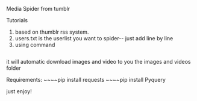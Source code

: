 Media Spider from tumblr 

Tutorials

1. based on thumblr rss system.
2. users.txt is the userlist you want to spider-- just add line by line
3. using command
    ~~~~python tumblr_spider.py 

it will automatic download images and video to you the images and videos folder


Requirements:
    ~~~~pip install requests
    ~~~~pip install Pyquery


just enjoy!
